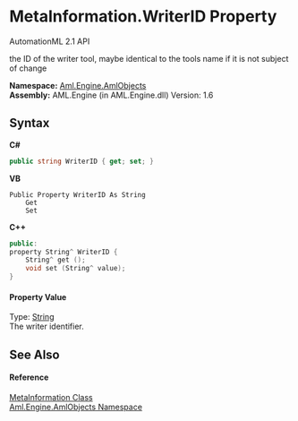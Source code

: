 # MetaInformation.WriterID Property 
AutomationML 2.1 API 

the ID of the writer tool, maybe identical to the tools name if it is not subject of change

**Namespace:**&nbsp;<a href="N_Aml_Engine_AmlObjects">Aml.Engine.AmlObjects</a><br />**Assembly:**&nbsp;AML.Engine (in AML.Engine.dll) Version: 1.6

## Syntax

**C#**<br />
``` C#
public string WriterID { get; set; }
```

**VB**<br />
``` VB
Public Property WriterID As String
	Get
	Set
```

**C++**<br />
``` C++
public:
property String^ WriterID {
	String^ get ();
	void set (String^ value);
}
```


#### Property Value
Type: <a href="https://docs.microsoft.com/dotnet/api/system.string" target="_parent" rel="noopener noreferrer">String</a><br />The writer identifier.

## See Also


#### Reference
<a href="T_Aml_Engine_AmlObjects_MetaInformation">MetaInformation Class</a><br /><a href="N_Aml_Engine_AmlObjects">Aml.Engine.AmlObjects Namespace</a><br />